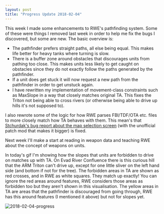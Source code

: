 ```yaml
---
layout: post
title: "Progress Update 2018-02-04"
---
```


This week I made some enhancements to RWE's pathfinding system. Some of these were things I removed last week in order to help me fix the bugs I discovered, but some are new. The basic overview is:

* The pathfinder prefers straight paths, all else being equal. This makes life better for heavy tanks where turning is slow.
* There is a buffer zone around obstacles that discourages units from pathing too close. This makes units less likely to get caught on obstacles since they do not exactly follow the paths generated by the pathfinder.
* If a unit does get stuck it will now request a new path from the pathfinder in order to get unstuck again.
* I have rewritten my implementation of movement-class constraints such as MaxSlope in a way that closely matches original TA. This fixes the Triton not being able to cross rivers (or otherwise being able to drive up hills it's not supposed to).

I also rewrote some of the logic for how RWE parses FBI/TDF/OTA etc. files to more closely match how TA behaves with them. This mean's that [Stchurdak's bug report about the map selection screen](https://www.tauniverse.com/forum/showthread.php?p=754316#post754316) (with the unofficial patch mod that makes it bigger) is fixed.

Next week I'll make a start at reading in weapon data and teaching RWE about the concept of weapons on units.

In today's gif I'm showing how the slopes that units are forbidden to drive on matches up with TA. On Evad River Confluence there is this curious hill that the ARM Triton can't drive up, except for one little sliver on the left hand side (and bottom if not for the tree). The forbidden areas in TA are shown as red crosses, and in RWE as white squares. They match up exactly! You can ignore the red areas around features, RWE considers those areas as forbidden too but they aren't shown in this visualisation. The yellow areas in TA are areas that the pathfinder is discouraged from going through, RWE has this around features (I mentioned it above) but not for slopes yet.

![2018-02-04-progress](/pics/progress-2018-02-04.gif)
